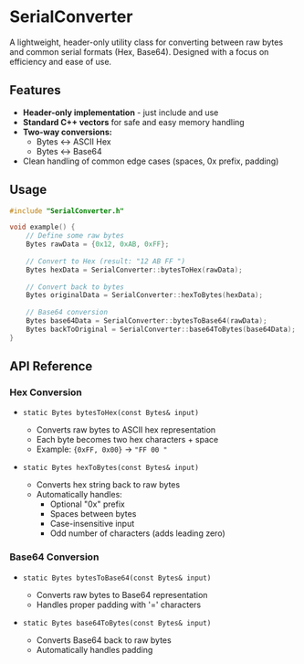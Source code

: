 # SerialConverter

A lightweight, header-only utility class for converting between raw bytes and common serial formats (Hex, Base64). Designed with a focus on efficiency and ease of use.

## Features

- **Header-only implementation** - just include and use
- **Standard C++ vectors** for safe and easy memory handling
- **Two-way conversions:**
  - Bytes ↔ ASCII Hex
  - Bytes ↔ Base64
- Clean handling of common edge cases (spaces, 0x prefix, padding)

## Usage

```cpp
#include "SerialConverter.h"

void example() {
    // Define some raw bytes
    Bytes rawData = {0x12, 0xAB, 0xFF};
    
    // Convert to Hex (result: "12 AB FF ")
    Bytes hexData = SerialConverter::bytesToHex(rawData);
    
    // Convert back to bytes
    Bytes originalData = SerialConverter::hexToBytes(hexData);
    
    // Base64 conversion
    Bytes base64Data = SerialConverter::bytesToBase64(rawData);
    Bytes backToOriginal = SerialConverter::base64ToBytes(base64Data);
}
```

## API Reference

### Hex Conversion
- `static Bytes bytesToHex(const Bytes& input)`
  - Converts raw bytes to ASCII hex representation
  - Each byte becomes two hex characters + space
  - Example: `{0xFF, 0x00}` → `"FF 00 "`

- `static Bytes hexToBytes(const Bytes& input)`
  - Converts hex string back to raw bytes
  - Automatically handles:
    - Optional "0x" prefix
    - Spaces between bytes
    - Case-insensitive input
    - Odd number of characters (adds leading zero)

### Base64 Conversion
- `static Bytes bytesToBase64(const Bytes& input)`
  - Converts raw bytes to Base64 representation
  - Handles proper padding with '=' characters

- `static Bytes base64ToBytes(const Bytes& input)`
  - Converts Base64 back to raw bytes
  - Automatically handles padding